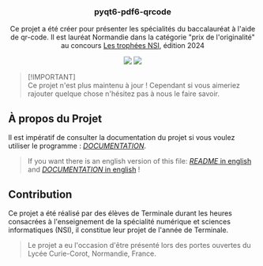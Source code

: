 <p align="center">
  <h3 align="center">pyqt6-pdf6-qrcode</h3>
  <p align="center">Ce projet a été créer pour présenter les spécialités du baccalauréat à l'aide de qr-code. Il est lauréat Normandie dans la catégorie "prix de l'originalité" au concours <a href="https://trophees-nsi.fr/">Les trophées NSI</a>, édition 2024</p>
</p>

<p align="center">
<img src="https://img.shields.io/badge/version-v1.2.5_stable-blue"/>
<img src="https://img.shields.io/badge/purpose-educational-green"/>
</p>

> [!IMPORTANT]\
> Ce projet n'est plus maintenu à jour ! Cependant si vous aimeriez rajouter quelque chose n'hésitez pas à nous le faire savoir.

## À propos du Projet

Il est impératif de consulter la documentation du projet si vous voulez utiliser le programme : [*DOCUMENTATION*](./doc/documentation.md).
> If you want there is an english version of this file: [*README* in english](./README_EN.md) and [*DOCUMENTATION* in english](./doc/documentation_EN.md) !

## Contribution

Ce projet a été réalisé par des élèves de Terminale durant les heures consacrées à l'enseignement de la spécialité numérique et sciences informatiques (NSI), il constitue leur projet de l'année de Terminale.

> Le projet a eu l'occasion d'être présenté lors des portes ouvertes du Lycée Curie-Corot, Normandie, France.